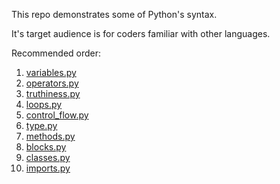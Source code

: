 This repo demonstrates some of Python's syntax.

It's target audience is for coders familiar with other languages.

Recommended order:

1. [variables.py](/src/syntax/variables.py)
2. [operators.py](/src/syntax/operators.py)
3. [truthiness.py](/src/syntax/truthiness.py)
4. [loops.py](/src/syntax/loops.py)
5. [control_flow.py](/src/syntax/control_flow.py)
6. [type.py](/src/syntax/type.py)
7. [methods.py](/src/syntax/methods.py)
8. [blocks.py](/src/syntax/blocks.py)
9. [classes.py](/src/syntax/classes.py)
10. [imports.py](/src/syntax/imports.py)

